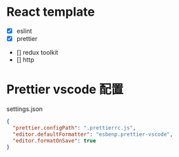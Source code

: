 # React template

- [x] eslint
- [x] prettier
- [] redux toolkit
- [] http

# Prettier vscode 配置

settings.json

```json
{
  "prettier.configPath": ".prettierrc.js",
  "editor.defaultFormatter": "esbenp.prettier-vscode",
  "editor.formatOnSave": true
}
```
